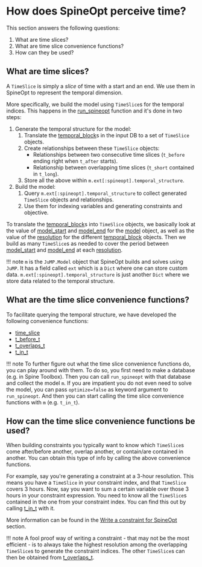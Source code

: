 # How does SpineOpt perceive time?

This section answers the following questions:
1. What are time slices?
2. What are time slice convenience functions?
3. How can they be used?

## What are time slices?

A `TimeSlice` is simply a *slice* of time with a start and an end.
We use them in SpineOpt to represent the temporal dimension.

More specifically, we build the model using `TimeSlice`s for the temporal indices.
This happens in the [run\_spineopt](@ref) function and it's done in two steps:
1. Generate the temporal structure for the model:
   1. Translate the [temporal\_block](@ref)s in the input DB to a set of `TimeSlice` objects.
   1. Create relationships between these `TimeSlice` objects:
      - Relationships between two consecutive time slices (`t_before` ending right when `t_after` starts).
      - Relationship between overlapping time slices (`t_short` contained in `t_long`).
   1. Store all the above within `m.ext[:spineopt].temporal_structure`.
1. Build the model:
   1. Query `m.ext[:spineopt].temporal_structure` to collect generated `TimeSlice` objects and relationships.
   1. Use them for indexing variables and generating constraints and objective.

To translate the [temporal\_block](@ref)s into `TimeSlice` objects,
we basically look at the value of [model\_start](@ref) and [model\_end](@ref) for the [model](@ref) object,
as well as the value of the [resolution](@ref) for the different [temporal\_block](@ref) objects.
Then we build as many `TimeSlice`s as needed to cover the period between [model\_start](@ref) and [model\_end](@ref) at each [resolution](@ref).

!!! note
    `m` is the `JuMP.Model` object that SpineOpt builds and solves using `JuMP`.
    It has a field called `ext` which is a `Dict` where one can store custom data.
    `m.ext[:spineopt].temporal_structure` is just another `Dict` where we store data related to the temporal structure.

## What are the time slice convenience functions?

To facilitate querying the temporal structure, we have developed the following convenience functions:

- [time\_slice](@ref)
- [t\_before\_t](@ref)
- [t\_overlaps\_t](@ref)
- [t\_in\_t](@ref)

!!! note
    To further figure out what the time slice convenience functions do,
    you can play around with them.
    To do so, you first need to make a database (e.g. in Spine Toolbox).
    Then you can call `run_spineopt` with that database and collect the model `m`.
    If you are impatient you do not even need to solve the model, you can pass `optimize=false`
    as keyword argument to `run_spineopt`.
    And then you can start calling the time slice convenience functions with `m`
    (e.g. `t_in_t`).

## How can the time slice convenience functions be used?

When building constraints you typically want to know which `TimeSlice`s come after/before another,
overlap another, or contain/are contained in another. You can obtain this type of info by calling the above convenience functions.

For example, say you're generating a constraint at a 3-hour resolution.
This means you have a `TimeSlice` in your constraint index, and that `TimeSlice` covers 3 hours.
Now, say you want to sum a certain variable over those 3 hours in your constraint expression.
You need to know all the `TimeSlice`s contained in the one from your constraint index. You can find this out
by calling [t\_in\_t](@ref) with it.

More information can be found in the [Write a constraint for SpineOpt](@ref) section.

!!! note
    A fool proof way of writing a constraint - that may not be the most efficient - is to always take the highest resolution among the overlapping `TimeSlice`s to generate the constraint indices.
    The other `TimeSlice`s can then be obtained from [t\_overlaps\_t](@ref).
